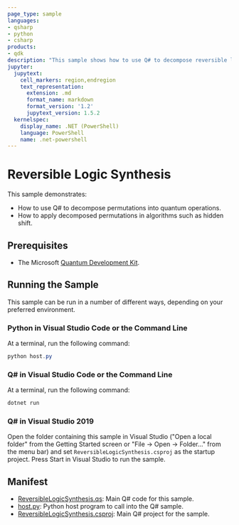```yaml
---
page_type: sample
languages:
- qsharp
- python
- csharp
products:
- qdk
description: "This sample shows how to use Q# to decompose reversible logic into quantum operations."
jupyter:
  jupytext:
    cell_markers: region,endregion
    text_representation:
      extension: .md
      format_name: markdown
      format_version: '1.2'
      jupytext_version: 1.5.2
  kernelspec:
    display_name: .NET (PowerShell)
    language: PowerShell
    name: .net-powershell
---
```


# Reversible Logic Synthesis

This sample demonstrates:

- How to use Q# to decompose permutations into quantum operations.
- How to apply decomposed permutations in algorithms such as hidden shift.

## Prerequisites

- The Microsoft [Quantum Development Kit](https://docs.microsoft.com/azure/quantum/install-overview-qdk/).

## Running the Sample

This sample can be run in a number of different ways, depending on your preferred environment.

### Python in Visual Studio Code or the Command Line

At a terminal, run the following command:

```powershell
python host.py
```

### Q# in Visual Studio Code or the Command Line

At a terminal, run the following command:

```powershell
dotnet run
```

### Q# in Visual Studio 2019

Open the folder containing this sample in Visual Studio ("Open a local folder"
from the Getting Started screen or "File → Open → Folder..." from the menu bar)
and set `ReversibleLogicSynthesis.csproj` as the startup project.
Press Start in Visual Studio to run the sample.

## Manifest

- [ReversibleLogicSynthesis.qs](https://github.com/microsoft/Quantum/blob/main/samples/algorithms/reversible-logic-synthesis/ReversibleLogicSynthesis.qs): Main Q# code for this sample.
- [host.py](https://github.com/microsoft/Quantum/blob/main/samples/algorithms/reversible-logic-synthesis/host.py): Python host program to call into the Q# sample.
- [ReversibleLogicSynthesis.csproj](./ReversibleLogicSynthesis.csproj): Main Q# project for the sample.
